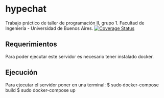 # hypechat
Trabajo práctico de taller de programación II, grupo 1. Facultad de Ingeniería - Universidad de Buenos Aires.
[![Coverage Status](https://coveralls.io/repos/github/LeoCenturion/hypechat/badge.svg?branch=master)](https://coveralls.io/github/LeoCenturion/hypechat?branch=master)

## Requerimientos
Para poder ejecutar este servidor es necesario tener instalado docker.

## Ejecución
Para ejecutar el servidor poner en una terminal:
$ sudo docker-compose build
$ sudo docker-compose up